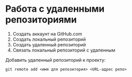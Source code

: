 # Работа с удаленными репозиториями
1. Создать аккаунт на GitHub.com
2. Создать локальный репозиторий
3. Создать удаленный репозиторий 
4. Связать локальный репозиторий с удаленным 

Добавить удаленный репозиторий к проекту:
```
git remote add <имя для репозитория> <URL-адрес репо>
```